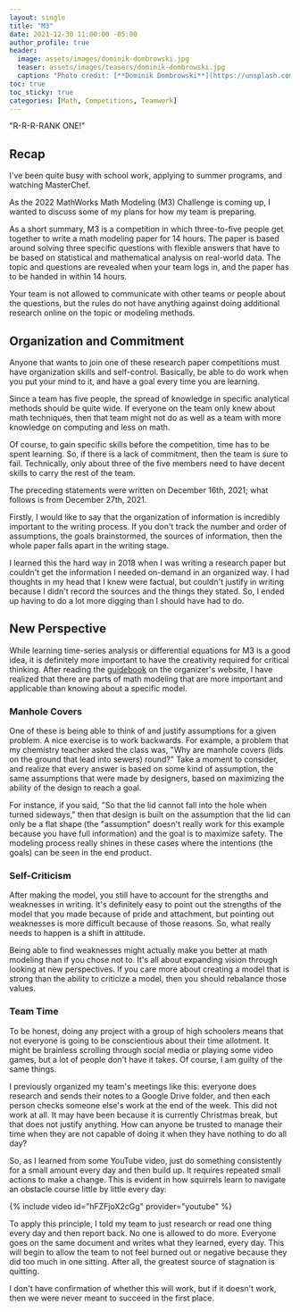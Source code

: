 ```yaml
---
layout: single
title: "M3"
date: 2021-12-30 11:00:00 -05:00
author_profile: true
header: 
  image: assets/images/dominik-dombrowski.jpg
  teaser: assets/images/teasers/dominik-dombrowski.jpg
  caption: "Photo credit: [**Dominik Dombrowski**](https://unsplash.com/photos/KNUp-YBwBSE)"
toc: true
toc_sticky: true
categories: [Math, Competitions, Teamwork]
---
```


"R-R-R-RANK ONE!"

## Recap

I've been quite busy with school work, applying to summer programs, and watching MasterChef. 

As the 2022 MathWorks Math Modeling (M3) Challenge is coming up, I wanted to discuss some of my plans for how my team is preparing.

As a short summary, M3 is a competition in which three-to-five people get together to write a math modeling paper for 14 hours. The paper is based around solving three specific questions with flexible answers that have to be based on statistical and mathematical analysis on real-world data. The topic and questions are revealed when your team logs in, and the paper has to be handed in within 14 hours. 

Your team is not allowed to communicate with other teams or people about the questions, but the rules do not have anything against doing additional research online on the topic or modeling methods. 

## Organization and Commitment

Anyone that wants to join one of these research paper competitions must have organization skills and self-control. Basically, be able to do work when you put your mind to it, and have a goal every time you are learning. 

Since a team has five people, the spread of knowledge in specific analytical methods should be quite wide. If everyone on the team only knew about math techniques, then that team might not do as well as a team with more knowledge on computing and less on math. 

Of course, to gain specific skills before the competition, time has to be spent learning. So, if there is a lack of commitment, then the team is sure to fail. Technically, only about three of the five members need to have decent skills to carry the rest of the team. 

The preceding statements were written on December 16th, 2021; what follows is from December 27th, 2021. 

Firstly, I would like to say that the organization of information is incredibly important to the writing process. If you don't track the number and order of assumptions, the goals brainstormed, the sources of information, then the whole paper falls apart in the writing stage. 

I learned this the hard way in 2018 when I was writing a research paper but couldn't get the information I needed on-demand in an organized way. I had thoughts in my head that I knew were factual, but couldn't justify in writing because I didn't record the sources and the things they stated. So, I ended up having to do a lot more digging than I should have had to do. 

## New Perspective

While learning time-series analysis or differential equations for M3 is a good idea, it is definitely more important to have the creativity required for critical thinking. After reading the [guidebook](https://m3challenge.siam.org/sites/default/files/uploads/siam-guidebook-final-press.pdf) on the organizer's website, I have realized that there are parts of math modeling that are more important and applicable than knowing about a specific model. 

### Manhole Covers

One of these is being able to think of and justify assumptions for a given problem. A nice exercise is to work backwards. For example, a problem that my chemistry teacher asked the class was, "Why are manhole covers (lids on the ground that lead into sewers) round?" Take a moment to consider, and realize that every answer is based on some kind of assumption, the same assumptions that were made by designers, based on maximizing the ability of the design to reach a goal. 

For instance, if you said, "So that the lid cannot fall into the hole when turned sideways," then that design is built on the assumption that the lid can only be a flat shape (the "assumption" doesn't really work for this example because you have full information) and the goal is to maximize safety. The modeling process really shines in these cases where the intentions (the goals) can be seen in the end product. 

### Self-Criticism

After making the model, you still have to account for the strengths and weaknesses in writing. It's definitely easy to point out the strengths of the model that you made because of pride and attachment, but pointing out weaknesses is more difficult because of those reasons. So, what really needs to happen is a shift in attitude. 

Being able to find weaknesses might actually make you better at math modeling than if you chose not to. It's all about expanding vision through looking at new perspectives. If you care more about creating a model that is strong than the ability to criticize a model, then you should rebalance those values.

### Team Time

To be honest, doing any project with a group of high schoolers means that not everyone is going to be conscientious about their time allotment. It might be brainless scrolling through social media or playing some video games, but a lot of people don't have it takes. Of course, I am guilty of the same things. 

I previously organized my team's meetings like this: everyone does research and sends their notes to a Google Drive folder, and then each person checks someone else's work at the end of the week. This did not work at all. It may have been because it is currently Christmas break, but that does not justify anything. How can anyone be trusted to manage their time when they are not capable of doing it when they have nothing to do all day? 

So, as I learned from some YouTube video, just do something consistently for a small amount every day and then build up. It requires repeated small actions to make a change. This is evident in how squirrels learn to navigate an obstacle course little by little every day:

{% include video id="hFZFjoX2cGg" provider="youtube" %}

To apply this principle, I told my team to just research or read one thing every day and then report back. No one is allowed to do more. Everyone goes on the same document and writes what they learned, every day. This will begin to allow the team to not feel burned out or negative because they did too much in one sitting. After all, the greatest source of stagnation is quitting. 

I don't have confirmation of whether this will work, but if it doesn't work, then we were never meant to succeed in the first place. 
